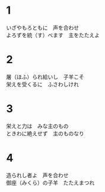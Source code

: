 # 1  
いざやもろともに　声を合わせ  
よろずを統（す）べます　主をたたえよ  

# 2  
屠（ほふ）られ給いし　子羊こそ  
栄えを受くるに　ふさわしけれ  

# 3  
栄えと力は　みな主のもの  
ときわに絶えせず　主のものなり  

# 4  
造られし者よ　声を合わせ  
御座（みくら）の子羊　たたえまつれ  
